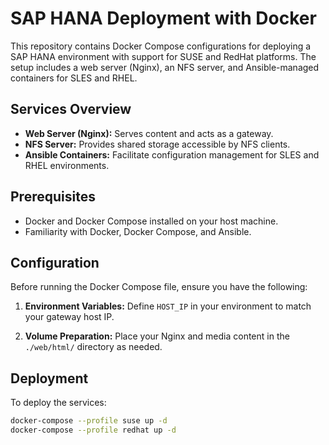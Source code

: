 # SAP HANA Deployment with Docker

This repository contains Docker Compose configurations for deploying a SAP HANA environment with support for SUSE and RedHat platforms. The setup includes a web server (Nginx), an NFS server, and Ansible-managed containers for SLES and RHEL.

## Services Overview

- **Web Server (Nginx):** Serves content and acts as a gateway.
- **NFS Server:** Provides shared storage accessible by NFS clients.
- **Ansible Containers:** Facilitate configuration management for SLES and RHEL environments.

## Prerequisites

- Docker and Docker Compose installed on your host machine.
- Familiarity with Docker, Docker Compose, and Ansible.

## Configuration

Before running the Docker Compose file, ensure you have the following:

1. **Environment Variables:** Define `HOST_IP` in your environment to match your gateway host IP.

2. **Volume Preparation:** Place your Nginx and media content in the `./web/html/` directory as needed.

## Deployment

To deploy the services:

```bash
docker-compose --profile suse up -d
docker-compose --profile redhat up -d
